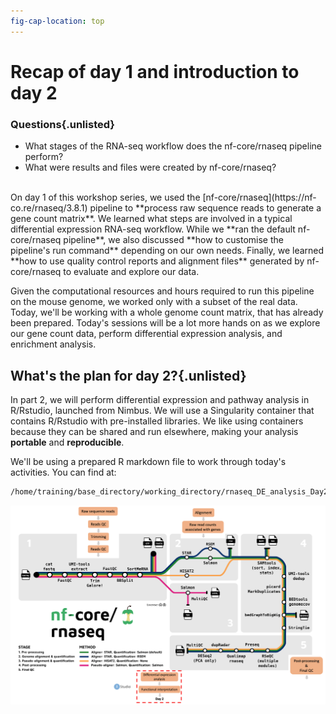 ```yaml
---
fig-cap-location: top
---
```


# **Recap of day 1 and introduction to day 2**

<div class="questions">

### **Questions**{.unlisted}
- What stages of the RNA-seq workflow does the nf-core/rnaseq pipeline perform? 
- What were results and files were created by nf-core/rnaseq? 

</div>  
</br>
On day 1 of this workshop series, we used the [nf-core/rnaseq](https://nf-co.re/rnaseq/3.8.1) pipeline to **process raw sequence reads to generate a gene count matrix**. We learned what steps are involved in a typical differential expression RNA-seq workflow. While we **ran the default nf-core/rnaseq pipeline**, we also discussed **how to customise the pipeline's run command** depending on our own needs. Finally, we learned **how to use quality control reports and alignment files** generated by nf-core/rnaseq to evaluate and explore our data.

Given the computational resources and hours required to run this pipeline on the mouse genome, we worked only with a subset of the real data. Today, we'll be working with a whole genome count matrix, that has already been prepared. Today's sessions will be a lot more hands on as we explore our gene count data, perform differential expression analysis, and enrichment analysis.

## **What's the plan for day 2?**{.unlisted}

In part 2, we will perform differential expression and pathway analysis in R/Rstudio, launched from Nimbus. We will use a Singularity container that contains R/Rstudio with pre-installed libraries. We like using containers because they can be shared and run elsewhere, making your analysis **portable** and **reproducible**. 

We'll be using a prepared R markdown file to work through today's activities. You can find at: 
```default
/home/training/base_directory/working_directory/rnaseq_DE_analysis_Day2.Rmd
``` 



![](../fig/nfcore_whatNext.png)